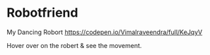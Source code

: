 # Robotfriend
My Dancing Robort https://codepen.io/Vimalraveendra/full/KeJqyV

Hover over on the robert & see the movement.
